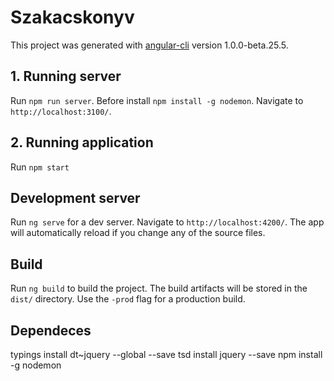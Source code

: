 # Szakacskonyv

This project was generated with [angular-cli](https://github.com/angular/angular-cli) version 1.0.0-beta.25.5.

## 1. Running server
Run `npm run server`. Before install `npm install -g nodemon`. Navigate to `http://localhost:3100/`.

## 2. Running application
Run `npm start`

## Development server
Run `ng serve` for a dev server. Navigate to `http://localhost:4200/`. The app will automatically reload if you change any of the source files.


## Build

Run `ng build` to build the project. The build artifacts will be stored in the `dist/` directory. Use the `-prod` flag for a production build.

## Dependeces
typings install dt~jquery --global --save
tsd install jquery --save
npm install -g nodemon


